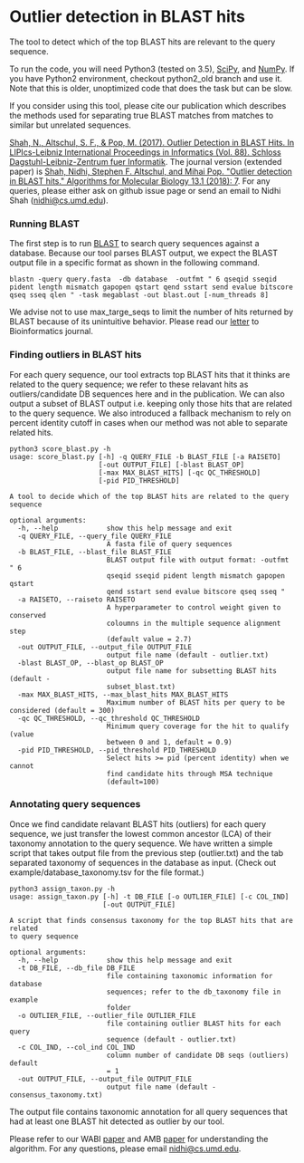 # Outlier detection in BLAST hits
The tool to detect which of the top BLAST hits are relevant to the query sequence. 

To run the code, you will need Python3 (tested on 3.5), [SciPy](https://www.scipy.org/), and [NumPy](http://www.numpy.org/). If you have Python2 environment, checkout python2_old branch and use it. Note that this is older, unoptimized code that does the task but can be slow.

If you consider using this tool, please cite our publication which describes the methods used for separating true BLAST matches from matches to similar but unrelated sequences.

[Shah, N., Altschul, S. F., & Pop, M. (2017). Outlier Detection in BLAST Hits. In LIPIcs-Leibniz International Proceedings in Informatics (Vol. 88). Schloss Dagstuhl-Leibniz-Zentrum fuer Informatik](http://drops.dagstuhl.de/opus/volltexte/2017/7651).
The journal version (extended paper) is [Shah, Nidhi, Stephen F. Altschul, and Mihai Pop. "Outlier detection in BLAST hits." Algorithms for Molecular Biology 13.1 (2018): 7](https://almob.biomedcentral.com/articles/10.1186/s13015-018-0126-3).
For any queries, please either ask on github issue page or send an email to Nidhi Shah (nidhi@cs.umd.edu).

### Running BLAST

The first step is to run [BLAST](https://blast.ncbi.nlm.nih.gov/Blast.cgi?CMD=Web&PAGE_TYPE=BlastDocs&DOC_TYPE=Download) to search query sequences against a database. Because our tool parses BLAST output, we expect the BLAST output file in a specific format as shown in the following command. 
```
blastn -query query.fasta  -db database  -outfmt " 6 qseqid sseqid pident length mismatch gapopen qstart qend sstart send evalue bitscore qseq sseq qlen " -task megablast -out blast.out [-num_threads 8]
```
We advise not to use max_targe_seqs to limit the number of hits returned by BLAST because of its unintuitive behavior. Please read our [letter](https://academic.oup.com/bioinformatics/advance-article/doi/10.1093/bioinformatics/bty833/5106166) to Bioinformatics journal. 

### Finding outliers in BLAST hits
For each query sequence, our tool extracts top BLAST hits that it thinks are related to the query sequence; we refer to these relavant hits as outliers/candidate DB sequences here and in the publication. We can also output a subset of BLAST output i.e. keeping only those hits that are related to the query sequence. We also introduced a fallback mechanism to rely on percent identity cutoff in cases when our method was not able to separate related hits. 
```
python3 score_blast.py -h
usage: score_blast.py [-h] -q QUERY_FILE -b BLAST_FILE [-a RAISETO]
                      [-out OUTPUT_FILE] [-blast BLAST_OP]
                      [-max MAX_BLAST_HITS] [-qc QC_THRESHOLD]
                      [-pid PID_THRESHOLD]

A tool to decide which of the top BLAST hits are related to the query sequence

optional arguments:
  -h, --help            show this help message and exit
  -q QUERY_FILE, --query_file QUERY_FILE
                        A fasta file of query sequences
  -b BLAST_FILE, --blast_file BLAST_FILE
                        BLAST output file with output format: -outfmt " 6
                        qseqid sseqid pident length mismatch gapopen qstart
                        qend sstart send evalue bitscore qseq sseq "
  -a RAISETO, --raiseto RAISETO
                        A hyperparameter to control weight given to conserved
                        coloumns in the multiple sequence alignment step
                        (default value = 2.7)
  -out OUTPUT_FILE, --output_file OUTPUT_FILE
                        output file name (default - outlier.txt)
  -blast BLAST_OP, --blast_op BLAST_OP
                        output file name for subsetting BLAST hits (default -
                        subset_blast.txt)
  -max MAX_BLAST_HITS, --max_blast_hits MAX_BLAST_HITS
                        Maximum number of BLAST hits per query to be considered (default = 300)
  -qc QC_THRESHOLD, --qc_threshold QC_THRESHOLD
                        Minimum query coverage for the hit to qualify (value
                        between 0 and 1, default = 0.9)
  -pid PID_THRESHOLD, --pid_threshold PID_THRESHOLD
                        Select hits >= pid (percent identity) when we cannot
                        find candidate hits through MSA technique
                        (default=100)
```


### Annotating query sequences
Once we find candidate relavant BLAST hits (outliers) for each query sequence, we just transfer the lowest common ancestor (LCA) of their taxonomy annotation to the query sequence. We have written a simple script that takes output file from the previous step (outlier.txt) and the tab separated taxonomy of sequences in the database as input. (Check out example/database_taxonomy.tsv for the file format.)
```
python3 assign_taxon.py -h
usage: assign_taxon.py [-h] -t DB_FILE [-o OUTLIER_FILE] [-c COL_IND]
                       [-out OUTPUT_FILE]

A script that finds consensus taxonomy for the top BLAST hits that are related
to query sequence

optional arguments:
  -h, --help            show this help message and exit
  -t DB_FILE, --db_file DB_FILE
                        file containing taxonomic information for database
                        sequences; refer to the db_taxonomy file in example
                        folder
  -o OUTLIER_FILE, --outlier_file OUTLIER_FILE
                        file containing outlier BLAST hits for each query
                        sequence (default - outlier.txt)
  -c COL_IND, --col_ind COL_IND
                        column number of candidate DB seqs (outliers) default
                        = 1
  -out OUTPUT_FILE, --output_file OUTPUT_FILE
                        output file name (default - consensus_taxonomy.txt)
```
The output file contains taxonomic annotation for all query sequences that had at least one BLAST hit detected as outlier by our tool. 

Please refer to our WABI [paper](http://drops.dagstuhl.de/opus/frontdoor.php?source_opus=7651) and AMB [paper](https://almob.biomedcentral.com/articles/10.1186/s13015-018-0126-3) for understanding the algorithm.
For any questions, please email nidhi@cs.umd.edu.

